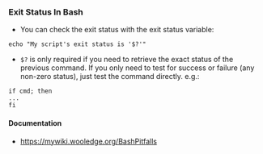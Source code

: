 

### Exit Status In Bash

- You can check the exit status with the exit status variable:

```shell
echo "My script's exit status is '$?'"
```

- `$?` is only required if you need to retrieve the exact status of the previous command. If you only need to test for success or failure (any non-zero status), just test the command directly. e.g.:

```shell
if cmd; then
...
fi
```

#### Documentation

- <https://mywiki.wooledge.org/BashPitfalls>
